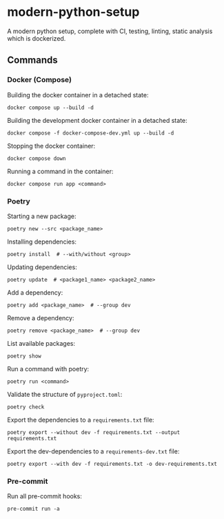 # modern-python-setup

A modern python setup, complete with CI, testing, linting, static analysis which is dockerized.

## Commands

### Docker (Compose)

Building the docker container in a detached state:

```shell
docker compose up --build -d
```

Building the development docker container in a detached state:

```shell
docker compose -f docker-compose-dev.yml up --build -d
```

Stopping the docker container:

```shell
docker compose down
```

Running a command in the container:

```shell
docker compose run app <command>
```

### Poetry

Starting a new package:

```shell
poetry new --src <package_name>
```

Installing dependencies:

```shell
poetry install  # --with/without <group>
```

Updating dependencies:

```shell
poetry update  # <package1_name> <package2_name>
```

Add a dependency:

```shell
poetry add <package_name>  # --group dev
```

Remove a dependency:

```shell
poetry remove <package_name>  # --group dev
```

List available packages:

```shell
poetry show
```

Run a command with poetry:

```shell
poetry run <command>
```

Validate the structure of `pyproject.toml`:

```shell
poetry check
```

Export the dependencies to a `requirements.txt` file:

```shell
poetry export --without dev -f requirements.txt --output requirements.txt
```

Export the dev-dependencies to a `requirements-dev.txt` file:

```shell
poetry export --with dev -f requirements.txt -o dev-requirements.txt
```

### Pre-commit

Run all pre-commit hooks:

```shell
pre-commit run -a
```
